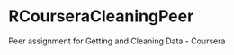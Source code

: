 RCourseraCleaningPeer
=====================

Peer assignment for Getting and Cleaning Data - Coursera


